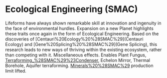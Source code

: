 # Ecological Engineering (SMAC)

Lifeforms have always shown remarkable skill at innovation and ingenuity in the face of environmental hurdles. Expansion on a new Planet highlights these traits once again in the form of Ecological Engineering. Based on the discoveries of [Centauri%20Ecology%20%28SMAC%29](Centauri Ecology) and [Gene%20Splicing%20%28SMAC%29](Gene Splicing), this research leads to new ways of thriving within the existing ecosystem, rather than competing with it.
Miscellaneous effects.
Enables Plant Fungus, [Terraforming_%28SMAC%29%23Condenser](Condenser), Echelon Mirror, Thermal Borehole, Aquifer terraforming. [Minerals%20%28SMAC%29](Mineral) production limit lifted.